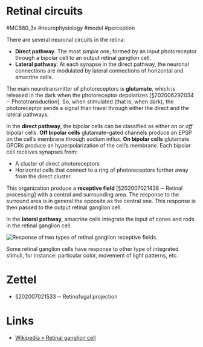 # Retinal circuits
#MCB80_3x #neurophysiology #model #perception

There are several neuronal circuits in the retina:

- **Direct pathway**. The most _simple_ one, formed by an input photoreceptor through a bipolar cell to an output retinal ganglion cell.
- **Lateral pathway**. At each synapse in the direct pathway, the neuronal connections are modulated by lateral connections of horizontal and amacrine cells.

The main neurotransmitter of photoreceptors is **glutamate**, which is released in the dark when the photoreceptor depolarizes [§202006292034 ─ Phototransduction]. So, when stimulated (that is, when dark), the photoreceptor sends a signal than travel through either the direct and the lateral pathways.

In the **direct pathway**, the bipolar cells can be classified as either _on_ or _off_ bipolar cells. **Off bipolar cells** glutamate–gated channels produce an EPSP on the cell’s membrane through sodium influx. **On bipolar cells** glutamate GPCRs produce an hyperpolarization of the cell’s membrane. Each bipolar cell receives synapses from:

- A cluster of direct photoreceptors
- Horizontal cells that connect to a ring of photoreceptors further away from the direct cluster.

This organization produce a **receptive field** [§202007021438 ─ Retinal processing] with a central and surrounding area. The response to the surround area is in general the opposite as the central one. This response is then passed to the output retinal ganglion cell.

In the **lateral pathway**, amacrine cells integrate the input of cones and rods in the retinal ganglion cell. 

![Response of two types of retinal ganglion receptive fields.](../img/46120349280465a24f36c84f8ae21f15.png)

Some retinal ganglion cells have response to other type of integrated stimuli, for instance: particular color, movement of light patterns, etc.

# Zettel

- §202007021533 ─ Retinofugal projection

# Links

- [Wikipedia » Retinal ganglion cell](https://en.wikipedia.org/wiki/Retinal_ganglion_cell)